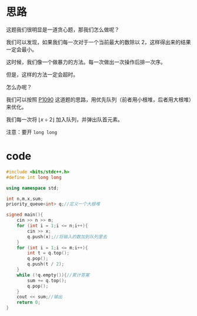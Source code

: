 # 思路

这题我们很明显是一道贪心题，那我们怎么做呢？

我们可以发现，如果我们每一次对于一个当前最大的数除以 $2$，这样得出来的结果一定会最小。

这时候，我们像一个做暴力的方法。每一次做出一次操作后排一次序。

但是，这样的方法一定会超时。

怎么办呢？

我们可以按照 [P1090](https://www.luogu.com.cn/problem/P1090) 这道题的思路，用优先队列（前者用小根堆，后者用大根堆）来优化。

我们每一次将 $\lfloor x \div 2 \rfloor$ 加入队列，并弹出队首元素。

注意：要开 `long long`

# code

```cpp
#include <bits/stdc++.h>
#define int long long

using namespace std;

int n,m,x,sum;
priority_queue<int> q;//定义一个大根堆 

signed main(){
	cin >> n >> m;
	for (int i = 1;i <= n;i++){
		cin >> x;
		q.push(x);//将输入的数加到队列里去 
	}
	for (int i = 1;i <= m;i++){ 
		int t = q.top();
		q.pop();
		q.push(t / 2);
	}
	while (!q.empty()){//累计答案 
		sum += q.top();
		q.pop();
	}
	cout << sum;//输出 
	return 0;
}
```